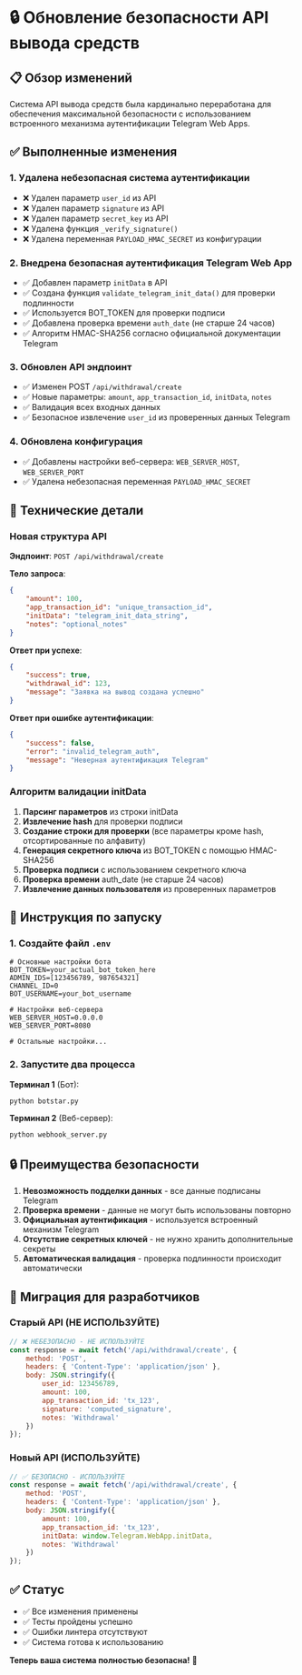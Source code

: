 # 🔒 Обновление безопасности API вывода средств

## 📋 Обзор изменений

Система API вывода средств была кардинально переработана для обеспечения максимальной безопасности с использованием встроенного механизма аутентификации Telegram Web Apps.

## ✅ Выполненные изменения

### 1. Удалена небезопасная система аутентификации
- ❌ Удален параметр `user_id` из API
- ❌ Удален параметр `signature` из API  
- ❌ Удален параметр `secret_key` из API
- ❌ Удалена функция `_verify_signature()`
- ❌ Удалена переменная `PAYLOAD_HMAC_SECRET` из конфигурации

### 2. Внедрена безопасная аутентификация Telegram Web App
- ✅ Добавлен параметр `initData` в API
- ✅ Создана функция `validate_telegram_init_data()` для проверки подлинности
- ✅ Используется BOT_TOKEN для проверки подписи
- ✅ Добавлена проверка времени `auth_date` (не старше 24 часов)
- ✅ Алгоритм HMAC-SHA256 согласно официальной документации Telegram

### 3. Обновлен API эндпоинт
- ✅ Изменен POST `/api/withdrawal/create`
- ✅ Новые параметры: `amount`, `app_transaction_id`, `initData`, `notes`
- ✅ Валидация всех входных данных
- ✅ Безопасное извлечение `user_id` из проверенных данных Telegram

### 4. Обновлена конфигурация
- ✅ Добавлены настройки веб-сервера: `WEB_SERVER_HOST`, `WEB_SERVER_PORT`
- ✅ Удалена небезопасная переменная `PAYLOAD_HMAC_SECRET`

## 🔧 Технические детали

### Новая структура API

**Эндпоинт**: `POST /api/withdrawal/create`

**Тело запроса**:
```json
{
    "amount": 100,
    "app_transaction_id": "unique_transaction_id",
    "initData": "telegram_init_data_string",
    "notes": "optional_notes"
}
```

**Ответ при успехе**:
```json
{
    "success": true,
    "withdrawal_id": 123,
    "message": "Заявка на вывод создана успешно"
}
```

**Ответ при ошибке аутентификации**:
```json
{
    "success": false,
    "error": "invalid_telegram_auth",
    "message": "Неверная аутентификация Telegram"
}
```

### Алгоритм валидации initData

1. **Парсинг параметров** из строки initData
2. **Извлечение hash** для проверки подписи
3. **Создание строки для проверки** (все параметры кроме hash, отсортированные по алфавиту)
4. **Генерация секретного ключа** из BOT_TOKEN с помощью HMAC-SHA256
5. **Проверка подписи** с использованием секретного ключа
6. **Проверка времени** auth_date (не старше 24 часов)
7. **Извлечение данных пользователя** из проверенных параметров

## 🚀 Инструкция по запуску

### 1. Создайте файл `.env`
```env
# Основные настройки бота
BOT_TOKEN=your_actual_bot_token_here
ADMIN_IDS=[123456789, 987654321]
CHANNEL_ID=0
BOT_USERNAME=your_bot_username

# Настройки веб-сервера
WEB_SERVER_HOST=0.0.0.0
WEB_SERVER_PORT=8080

# Остальные настройки...
```

### 2. Запустите два процесса

**Терминал 1** (Бот):
```bash
python botstar.py
```

**Терминал 2** (Веб-сервер):
```bash
python webhook_server.py
```

## 🔒 Преимущества безопасности

1. **Невозможность подделки данных** - все данные подписаны Telegram
2. **Проверка времени** - данные не могут быть использованы повторно
3. **Официальная аутентификация** - используется встроенный механизм Telegram
4. **Отсутствие секретных ключей** - не нужно хранить дополнительные секреты
5. **Автоматическая валидация** - проверка подлинности происходит автоматически

## 📝 Миграция для разработчиков

### Старый API (НЕ ИСПОЛЬЗУЙТЕ)
```javascript
// ❌ НЕБЕЗОПАСНО - НЕ ИСПОЛЬЗУЙТЕ
const response = await fetch('/api/withdrawal/create', {
    method: 'POST',
    headers: { 'Content-Type': 'application/json' },
    body: JSON.stringify({
        user_id: 123456789,
        amount: 100,
        app_transaction_id: 'tx_123',
        signature: 'computed_signature',
        notes: 'Withdrawal'
    })
});
```

### Новый API (ИСПОЛЬЗУЙТЕ)
```javascript
// ✅ БЕЗОПАСНО - ИСПОЛЬЗУЙТЕ
const response = await fetch('/api/withdrawal/create', {
    method: 'POST',
    headers: { 'Content-Type': 'application/json' },
    body: JSON.stringify({
        amount: 100,
        app_transaction_id: 'tx_123',
        initData: window.Telegram.WebApp.initData,
        notes: 'Withdrawal'
    })
});
```

## ✅ Статус

- ✅ Все изменения применены
- ✅ Тесты пройдены успешно
- ✅ Ошибки линтера отсутствуют
- ✅ Система готова к использованию

**Теперь ваша система полностью безопасна!** 🎉

